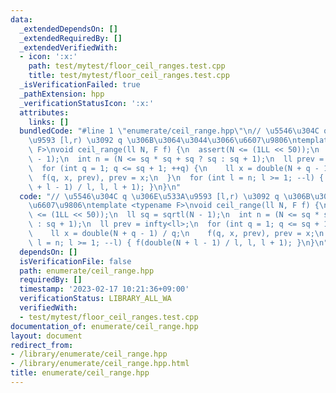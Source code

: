 ```yaml
---
data:
  _extendedDependsOn: []
  _extendedRequiredBy: []
  _extendedVerifiedWith:
  - icon: ':x:'
    path: test/mytest/floor_ceil_ranges.test.cpp
    title: test/mytest/floor_ceil_ranges.test.cpp
  _isVerificationFailed: true
  _pathExtension: hpp
  _verificationStatusIcon: ':x:'
  attributes:
    links: []
  bundledCode: "#line 1 \"enumerate/ceil_range.hpp\"\n// \u5546\u304C q \u306E\u533A\
    \u9593 [l,r) \u3092 q \u306B\u3064\u3044\u3066\u6607\u9806\ntemplate <typename\
    \ F>\nvoid ceil_range(ll N, F f) {\n  assert(N <= (1LL << 50));\n  ll sq = sqrtl(N\
    \ - 1);\n  int n = (N <= sq * sq + sq ? sq : sq + 1);\n  ll prev = infty<ll>;\n\
    \  for (int q = 1; q <= sq + 1; ++q) {\n    ll x = double(N + q - 1) / q;\n  \
    \  f(q, x, prev), prev = x;\n  }\n  for (int l = n; l >= 1; --l) { f(double(N\
    \ + l - 1) / l, l, l + 1); }\n}\n"
  code: "// \u5546\u304C q \u306E\u533A\u9593 [l,r) \u3092 q \u306B\u3064\u3044\u3066\
    \u6607\u9806\ntemplate <typename F>\nvoid ceil_range(ll N, F f) {\n  assert(N\
    \ <= (1LL << 50));\n  ll sq = sqrtl(N - 1);\n  int n = (N <= sq * sq + sq ? sq\
    \ : sq + 1);\n  ll prev = infty<ll>;\n  for (int q = 1; q <= sq + 1; ++q) {\n\
    \    ll x = double(N + q - 1) / q;\n    f(q, x, prev), prev = x;\n  }\n  for (int\
    \ l = n; l >= 1; --l) { f(double(N + l - 1) / l, l, l + 1); }\n}\n"
  dependsOn: []
  isVerificationFile: false
  path: enumerate/ceil_range.hpp
  requiredBy: []
  timestamp: '2023-02-17 10:21:36+09:00'
  verificationStatus: LIBRARY_ALL_WA
  verifiedWith:
  - test/mytest/floor_ceil_ranges.test.cpp
documentation_of: enumerate/ceil_range.hpp
layout: document
redirect_from:
- /library/enumerate/ceil_range.hpp
- /library/enumerate/ceil_range.hpp.html
title: enumerate/ceil_range.hpp
---
```

